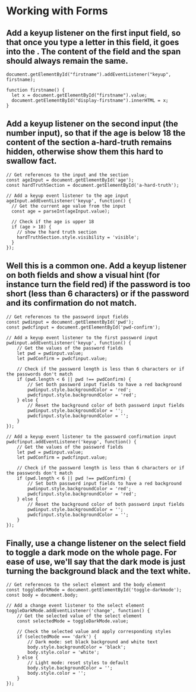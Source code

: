 # Working with Forms

## Add a keyup listener on the first input field, so that once you type a letter in this field, it goes into the <span id="display-firstname">. The content of the field and the span should always remain the same.

```
document.getElementById("firstname").addEventListener("keyup", firstname);

function firstname() {
  let x = document.getElementById("firstname").value;
  document.getElementById("display-firstname").innerHTML = x;
}
```

## Add a keyup listener on the second input (the number input), so that if the age is below 18 the content of the section a-hard-truth remains hidden, otherwise show them this hard to swallow fact.

```
// Get references to the input and the section
const ageInput = document.getElementById('age');
const hardTruthSection = document.getElementById('a-hard-truth');

// Add a keyup event listener to the age input
ageInput.addEventListener('keyup', function() {
  // Get the current age value from the input
  const age = parseInt(ageInput.value);

  // Check if the age is upper 18
  if (age > 18) {
    // show the hard truth section
    hardTruthSection.style.visibility = 'visible';
  }
});
```

## Well this is a common one. Add a keyup listener on both fields and show a visual hint (for instance turn the field red) if the password is too short (less than 6 characters) or if the password and its confirmation do not match.

```
// Get references to the password input fields
const pwdinput = document.getElementById('pwd');
const pwdcfinput = document.getElementById('pwd-confirm');

// Add a keyup event listener to the first password input
pwdinput.addEventListener('keyup', function() {
    // Get the values of the password fields
    let pwd = pwdinput.value;
    let pwdConfirm = pwdcfinput.value;

    // Check if the password length is less than 6 characters or if the passwords don't match
    if (pwd.length < 6 || pwd !== pwdConfirm) {
        // Set both password input fields to have a red background
        pwdinput.style.backgroundColor = 'red';
        pwdcfinput.style.backgroundColor = 'red';
    } else {
        // Reset the background color of both password input fields
        pwdinput.style.backgroundColor = '';
        pwdcfinput.style.backgroundColor = '';
    }
});

// Add a keyup event listener to the password confirmation input
pwdcfinput.addEventListener('keyup', function() {
    // Get the values of the password fields
    let pwd = pwdinput.value;
    let pwdConfirm = pwdcfinput.value;

    // Check if the password length is less than 6 characters or if the passwords don't match
    if (pwd.length < 6 || pwd !== pwdConfirm) {
        // Set both password input fields to have a red background
        pwdinput.style.backgroundColor = 'red';
        pwdcfinput.style.backgroundColor = 'red';
    } else {
        // Reset the background color of both password input fields
        pwdinput.style.backgroundColor = '';
        pwdcfinput.style.backgroundColor = '';
    }
});
```

## Finally, use a change listener on the select field to toggle a dark mode on the whole page. For ease of use, we'll say that the dark mode is just turning the background black and the text white.

```
// Get references to the select element and the body element
const toggleDarkMode = document.getElementById('toggle-darkmode');
const body = document.body;

// Add a change event listener to the select element
toggleDarkMode.addEventListener('change', function() {
    // Get the selected value of the select element
    const selectedMode = toggleDarkMode.value;

    // Check the selected value and apply corresponding styles
    if (selectedMode === 'dark') {
        // Dark mode: set black background and white text
        body.style.backgroundColor = 'black';
        body.style.color = 'white';
    } else {
        // Light mode: reset styles to default
        body.style.backgroundColor = '';
        body.style.color = '';
    }
});
```